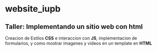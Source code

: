 # website_iupb

## Taller: Implementando un sitio web con html

Creacion de Estilos **CSS** e interaccion con **JS**, implementacion de formularios, y como mostrar imagenes y videos en un template en **HTML**
